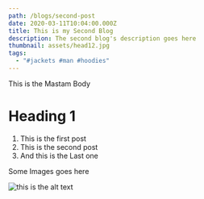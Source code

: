 ```yaml
---
path: /blogs/second-post
date: 2020-03-11T10:04:00.000Z
title: This is my Second Blog
description: The second blog's description goes here
thumbnail: assets/head12.jpg
tags:
  - "#jackets #man #hoodies"
---
```


This is the Mastam Body

# Heading 1

1. This is the first post
2. This is the second post
3. And this is the Last one

Some Images goes here

![this is the alt text](assets/hoodie7.jpeg "Man Standing on mountain")
